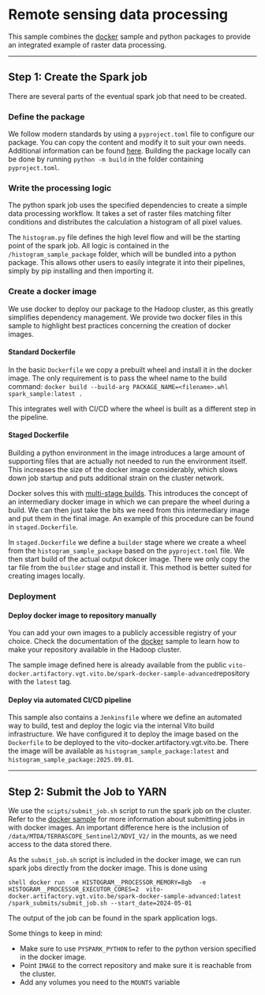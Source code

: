 
# Remote sensing data processing

This sample combines the [docker](../docker/README.md) sample and python packages to provide an integrated example of raster data processing. 

-----

## Step 1: Create the Spark job

There are several parts of the eventual spark job that need to be created.

### Define the package
We follow modern standards by using a `pyproject.toml` file to configure our package. 
You can copy the content and modify it to suit your own needs. 
Additional information can be found [here](https://packaging.python.org/en/latest/guides/writing-pyproject-toml/).
Building the package locally can be done by running `python -m build` in the folder containing `pyproject.toml`.

### Write the processing logic
The python spark job uses the specified dependencies to create a simple data processing workflow.
It takes a set of raster files matching filter conditions and distributes the calculation a histogram of all pixel values.

The `histogram.py` file defines the high level flow and will be the starting point of the spark job.
All logic is contained in the `/histogram_sample_package` folder, which will be bundled into a python package.
This allows other users to easily integrate it into their pipelines, simply by pip installing and then importing it.

### Create a docker image
We use docker to deploy our package to the Hadoop cluster, as this greatly simplifies dependency management.
We provide two docker files in this sample to highlight best practices concerning the creation of docker images.

#### Standard Dockerfile
In the basic `Dockerfile` we copy a prebuilt wheel and install it in the docker image.
The only requirement is to pass the wheel name to the build command: 
`docker build --build-arg PACKAGE_NAME=<filename>.whl spark_sample:latest .`

This integrates well with CI/CD where the wheel is built as a different step in the pipeline.

#### Staged Dockerfile
Building a python environment in the image introduces a large amount of supporting files that are actually not
needed to run the environment itself. This increases the size of the docker image considerably, 
which slows down job startup and puts additional strain on the cluster network.

Docker solves this with [multi-stage builds](https://docs.docker.com/build/building/multi-stage/). 
This introduces the concept of an intermediary docker image in which we can prepare the wheel during a build. 
We can then just take the bits we need from this intermediary image and put them in the final image. 
An example of this procedure can be found in `staged.Dockerfile`.

In `staged.Dockerfile` we define a `builder` stage where we create a wheel from the `histogram_sample_package` based on the `pyproject.toml` file.
We then start build of the actual output dokcer image. There we only copy the tar file from the `builder` stage and install it.
This method is better suited for creating images locally.

### Deployment
#### Deploy docker image to repository manually
You can add your own images to a publicly accessible registry of your choice.
Check the documentation of the [docker](../docker/README.md) sample to learn how to make your repository available 
in the Hadoop cluster.

The sample image defined here is already available from the public 
`vito-docker.artifactory.vgt.vito.be/spark-docker-sample-advanced`repository with the `latest` tag.

#### Deploy via automated CI/CD pipeline
This sample also contains a `Jenkinsfile` where we define an automated way to build, 
test and deploy the logic via the internal Vito build infrastructure. We have configured it to deploy the image 
based on the `Dockerfile` to be deployed to the vito-docker.artifactory.vgt.vito.be.
There the image will be available as `histogram_sample_package:latest` and `histogram_sample_package:2025.09.01`.

-----

## Step 2: Submit the Job to YARN
We use the `scipts/submit_job.sh` script to run the spark job on the cluster.
Refer to the [docker sample](../docker/README.md) for more information about submitting jobs in with docker images.
An important difference here is the inclusion of `/data/MTDA/TERRASCOPE_Sentinel2/NDVI_V2/` in the mounts, as we need access to the data stored there.

As the `submit_job.sh` script is included in the docker image, we can run spark jobs directly from the docker image.
This is done using

``shell
docker run 
    -e HISTOGRAM__PROCESSOR_MEMORY=8gb 
    -e HISTOGRAM__PROCESSOR_EXECUTOR_CORES=2 
    vito-docker.artifactory.vgt.vito.be/spark-docker-sample-advanced:latest
    /spark_submits/submit_job.sh
    --start_date=2024-05-01
``

The output of the job can be found in the spark application logs.

Some things to keep in mind:

- Make sure to use `PYSPARK_PYTHON` to refer to the python version specified in the docker image.
- Point `IMAGE` to the correct repository and make sure it is reachable from the cluster.
- Add any volumes you need to the `MOUNTS` variable
